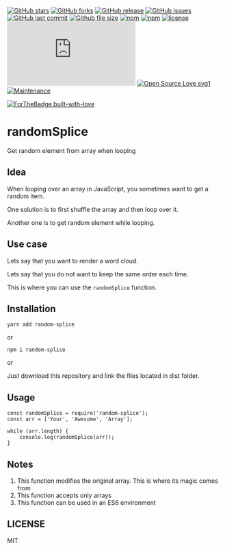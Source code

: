 [![GitHub stars](https://img.shields.io/github/stars/scriptex/random-splice.svg?style=social&label=Stars)](https://github.com/scriptex/random-splice)
[![GitHub forks](https://img.shields.io/github/forks/scriptex/random-splice.svg?style=social&label=Fork)](https://github.com/scriptex/random-splice/network#fork-destination-box)
[![GitHub release](https://img.shields.io/github/release/scriptex/random-splice.svg)](https://github.com/scriptex/random-splice/releases/latest)
[![GitHub issues](https://img.shields.io/github/issues/scriptex/random-splice.svg)](https://github.com/scriptex/random-splice/issues)
[![GitHub last commit](https://img.shields.io/github/last-commit/scriptex/random-splice.svg)](https://github.com/scriptex/random-splice/commits/master)
[![Github file size](https://img.shields.io/github/size/scriptex/random-splice/dist/index.min.js.svg)](https://github.com/scriptex/random-splice)
[![npm](https://img.shields.io/npm/dt/random-splice.svg)](https://www.npmjs.com/package/random-splice)
[![npm](https://img.shields.io/npm/v/random-splice.svg)](https://www.npmjs.com/package/random-splice)
[![license](https://img.shields.io/github/license/scriptex/random-splice.svg)](https://github.com/scriptex/random-splice)
[![Analytics](https://ga-beacon.appspot.com/UA-83446952-1/github.com/scriptex/random-splice/README.md)](https://github.com/scriptex/random-splice/)
[![Open Source Love svg1](https://badges.frapsoft.com/os/v1/open-source.svg?v=103)](https://github.com/scriptex/random-splice/)
[![Maintenance](https://img.shields.io/badge/Maintained%3F-yes-green.svg)](https://github.com/scriptex/random-splice/graphs/commit-activity)

[![ForTheBadge built-with-love](http://ForTheBadge.com/images/badges/built-with-love.svg)](https://github.com/scriptex/)

# randomSplice

Get random element from array when looping

## Idea

When looping over an array in JavaScript, you sometimes want to get a random item.

One solution is to first shuffle the array and then loop over it.

Another one is to get random element while looping.

## Use case

Lets say that you want to render a word cloud.

Lets say that you do not want to keep the same order each time.

This is where you can use the `randomSplice` function.

## Installation

```
yarn add random-splice
```

or

```
npm i random-splice
```

or

Just download this repository and link the files located in dist folder.

## Usage

```
const randomSplice = require('random-splice');
const arr = ['Your', 'Awesome', 'Array'];

while (arr.length) {
	console.log(randomSplice(arr));
}
```

## Notes

1.  This function modifies the original array. This is where its magic comes from
2.  This function accepts only arrays
3.  This function can be used in an ES6 environment

## LICENSE

MIT
